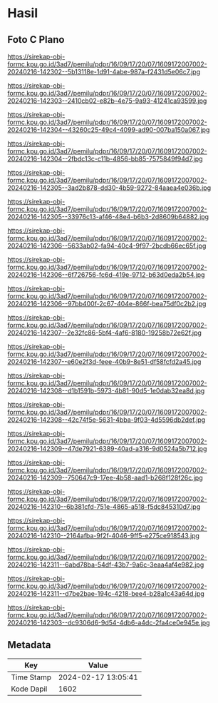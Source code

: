 # Hasil

## Foto C Plano

https://sirekap-obj-formc.kpu.go.id/3ad7/pemilu/pdpr/16/09/17/20/07/1609172007002-20240216-142302--5b13118e-1d91-4abe-987a-f2431d5e06c7.jpg

https://sirekap-obj-formc.kpu.go.id/3ad7/pemilu/pdpr/16/09/17/20/07/1609172007002-20240216-142303--2410cb02-e82b-4e75-9a93-41241ca93599.jpg

https://sirekap-obj-formc.kpu.go.id/3ad7/pemilu/pdpr/16/09/17/20/07/1609172007002-20240216-142304--43260c25-49c4-4099-ad90-007ba150a067.jpg

https://sirekap-obj-formc.kpu.go.id/3ad7/pemilu/pdpr/16/09/17/20/07/1609172007002-20240216-142304--2fbdc13c-c11b-4856-bb85-7575849f94d7.jpg

https://sirekap-obj-formc.kpu.go.id/3ad7/pemilu/pdpr/16/09/17/20/07/1609172007002-20240216-142305--3ad2b878-dd30-4b59-9272-84aaea4e036b.jpg

https://sirekap-obj-formc.kpu.go.id/3ad7/pemilu/pdpr/16/09/17/20/07/1609172007002-20240216-142305--33976c13-af46-48e4-b6b3-2d8609b64882.jpg

https://sirekap-obj-formc.kpu.go.id/3ad7/pemilu/pdpr/16/09/17/20/07/1609172007002-20240216-142306--5633ab02-fa94-40c4-9f97-2bcdb66ec65f.jpg

https://sirekap-obj-formc.kpu.go.id/3ad7/pemilu/pdpr/16/09/17/20/07/1609172007002-20240216-142306--6f726756-fc6d-419e-9712-b63d0eda2b54.jpg

https://sirekap-obj-formc.kpu.go.id/3ad7/pemilu/pdpr/16/09/17/20/07/1609172007002-20240216-142306--97bb400f-2c67-404e-866f-bea75df0c2b2.jpg

https://sirekap-obj-formc.kpu.go.id/3ad7/pemilu/pdpr/16/09/17/20/07/1609172007002-20240216-142307--2e32fc86-5bf4-4af6-8180-19258b72e62f.jpg

https://sirekap-obj-formc.kpu.go.id/3ad7/pemilu/pdpr/16/09/17/20/07/1609172007002-20240216-142307--e60e2f3d-feee-40b9-8e51-df58fcfd2a45.jpg

https://sirekap-obj-formc.kpu.go.id/3ad7/pemilu/pdpr/16/09/17/20/07/1609172007002-20240216-142308--d1b1591b-5973-4b81-90d5-1e0dab32ea8d.jpg

https://sirekap-obj-formc.kpu.go.id/3ad7/pemilu/pdpr/16/09/17/20/07/1609172007002-20240216-142308--42c74f5e-5631-4bba-9f03-4d5596db2def.jpg

https://sirekap-obj-formc.kpu.go.id/3ad7/pemilu/pdpr/16/09/17/20/07/1609172007002-20240216-142309--47de7921-6389-40ad-a316-9d0524a5b712.jpg

https://sirekap-obj-formc.kpu.go.id/3ad7/pemilu/pdpr/16/09/17/20/07/1609172007002-20240216-142309--750647c9-17ee-4b58-aad1-b268f128f26c.jpg

https://sirekap-obj-formc.kpu.go.id/3ad7/pemilu/pdpr/16/09/17/20/07/1609172007002-20240216-142310--6b381cfd-751e-4865-a518-f5dc845310d7.jpg

https://sirekap-obj-formc.kpu.go.id/3ad7/pemilu/pdpr/16/09/17/20/07/1609172007002-20240216-142310--2164afba-9f2f-4046-9ff5-e275ce918543.jpg

https://sirekap-obj-formc.kpu.go.id/3ad7/pemilu/pdpr/16/09/17/20/07/1609172007002-20240216-142311--6abd78ba-54df-43b7-9a6c-3eaa4af4e982.jpg

https://sirekap-obj-formc.kpu.go.id/3ad7/pemilu/pdpr/16/09/17/20/07/1609172007002-20240216-142311--d7be2bae-194c-4218-bee4-b28a1c43a64d.jpg

https://sirekap-obj-formc.kpu.go.id/3ad7/pemilu/pdpr/16/09/17/20/07/1609172007002-20240216-142303--dc9306d6-9d54-4db6-a4dc-2fa4ce0e945e.jpg


## Metadata

| Key        | Value               |
| ---------- | ------------------- |
| Time Stamp | 2024-02-17 13:05:41 |
| Kode Dapil | 1602                |



